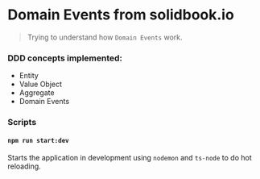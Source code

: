 # Domain Events from solidbook.io

> Trying to understand how `Domain Events` work.

### DDD concepts implemented:

- Entity
- Value Object
- Aggregate
- Domain Events

### Scripts

#### `npm run start:dev`

Starts the application in development using `nodemon` and `ts-node` to do hot reloading.

